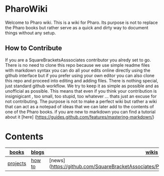 # PharoWiki
Welcome to Pharo wiki. This is a wiki for Pharo. Its purpose is not to replace the Pharo books but rather serve as a quick and dirty way to document things without any setup. 

## How to Contribute
If you are a SquareBracketsAsssociates contributor you alredy set to go. There is no need to clone this repo because we use simple readme files with markdown syntax you can do all your edits online directly using the github interface but if you prefer using your own editor you can also clone this repo and proceed into editing and adding files. There is nothing special, just standard github workflow. We try to keep it as simple as possible and as unofficial as possible. This means that even if you think your contribution is insignigicant , too small, too stupid, too whatever ... thats just an excuse for not contributing. The purpose is not to make a perfect wiki but rather a wiki that can act as a notepad of ideas that we can later add to the contents of one of the Pharo books. if you are new to markdown you can find a tutorial about it [here] (https://guides.github.com/features/mastering-markdown/)

# Contents

|[books](https://github.com/SquareBracketAssociates/PharoWiki/blob/master/contents/bookss.md)|[blogs](https://github.com/SquareBracketAssociates/PharoWiki/blob/master/contents/blogs.md)|[wikis](https://github.com/SquareBracketAssociates/PharoWiki/blob/master/contents/wikis.md)|
|--------|--------|-----|
|[projects](https://github.com/SquareBracketAssociates/PharoWiki/blob/master/contents/projects.md)|[how to](https://github.com/SquareBracketAssociates/PharoWiki/blob/master/contents/howto.md)|[news] (https://github.com/SquareBracketAssociates/PharoWiki/blob/master/contents/news.md)|




